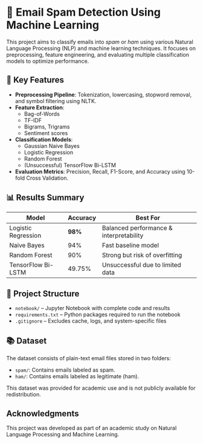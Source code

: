 # 📧 Email Spam Detection Using Machine Learning

This project aims to classify emails into *spam* or *ham* using various Natural Language Processing (NLP) and machine learning techniques. It focuses on preprocessing, feature engineering, and evaluating multiple classification models to optimize performance.

## 🧠 Key Features

- **Preprocessing Pipeline**: Tokenization, lowercasing, stopword removal, and symbol filtering using NLTK.
- **Feature Extraction**:
  - Bag-of-Words
  - TF-IDF
  - Bigrams, Trigrams
  - Sentiment scores
- **Classification Models**:
  - Gaussian Naive Bayes
  - Logistic Regression
  - Random Forest
  - (Unsuccessful) TensorFlow Bi-LSTM
- **Evaluation Metrics**: Precision, Recall, F1-Score, and Accuracy using 10-fold Cross Validation.

## 📊 Results Summary

| Model                | Accuracy | Best For                       |
|---------------------|----------|--------------------------------|
| Logistic Regression | **98%**  | Balanced performance & interpretability |
| Naive Bayes         | 94%      | Fast baseline model            |
| Random Forest       | 90%      | Strong but risk of overfitting |
| TensorFlow Bi-LSTM  | 49.75%   | Unsuccessful due to limited data |

## 📁 Project Structure

- `notebook/` – Jupyter Notebook with complete code and results
- `requirements.txt` – Python packages required to run the notebook
- `.gitignore` – Excludes cache, logs, and system-specific files

## 📚 Dataset

The dataset consists of plain-text email files stored in two folders:
- `spam/`: Contains emails labeled as spam.
- `ham/`: Contains emails labeled as legitimate (ham).

This dataset was provided for academic use and is not publicly available for redistribution.

## Acknowledgments

This project was developed as part of an academic study on Natural Language Processing and Machine Learning.
